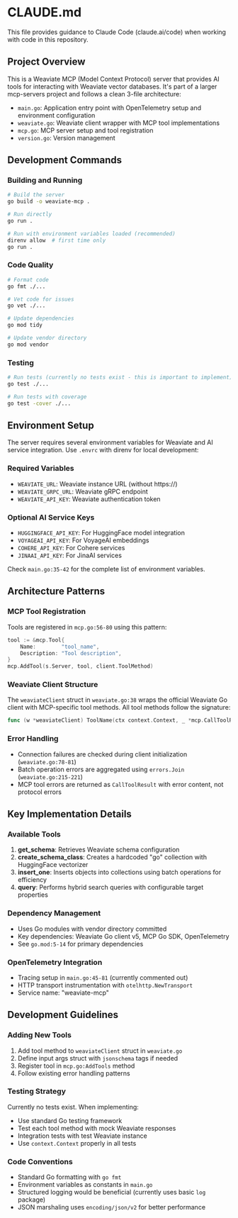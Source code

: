 # CLAUDE.md

This file provides guidance to Claude Code (claude.ai/code) when working with code in this repository.

## Project Overview

This is a Weaviate MCP (Model Context Protocol) server that provides AI tools for interacting with Weaviate vector databases. It's part of a larger mcp-servers project and follows a clean 3-file architecture:

- `main.go`: Application entry point with OpenTelemetry setup and environment configuration
- `weaviate.go`: Weaviate client wrapper with MCP tool implementations
- `mcp.go`: MCP server setup and tool registration
- `version.go`: Version management

## Development Commands

### Building and Running
```bash
# Build the server
go build -o weaviate-mcp .

# Run directly
go run .

# Run with environment variables loaded (recommended)
direnv allow  # first time only
go run .
```

### Code Quality
```bash
# Format code
go fmt ./...

# Vet code for issues  
go vet ./...

# Update dependencies
go mod tidy

# Update vendor directory
go mod vendor
```

### Testing
```bash
# Run tests (currently no tests exist - this is important to implement)
go test ./...

# Run tests with coverage
go test -cover ./...
```

## Environment Setup

The server requires several environment variables for Weaviate and AI service integration. Use `.envrc` with direnv for local development:

### Required Variables
- `WEAVIATE_URL`: Weaviate instance URL (without https://)
- `WEAVIATE_GRPC_URL`: Weaviate gRPC endpoint 
- `WEAVIATE_API_KEY`: Weaviate authentication token

### Optional AI Service Keys
- `HUGGINGFACE_API_KEY`: For HuggingFace model integration
- `VOYAGEAI_API_KEY`: For VoyageAI embeddings
- `COHERE_API_KEY`: For Cohere services
- `JINAAI_API_KEY`: For JinaAI services

Check `main.go:35-42` for the complete list of environment variables.

## Architecture Patterns

### MCP Tool Registration
Tools are registered in `mcp.go:56-80` using this pattern:
```go
tool := &mcp.Tool{
    Name:        "tool_name",
    Description: "Tool description",
}
mcp.AddTool(s.Server, tool, client.ToolMethod)
```

### Weaviate Client Structure
The `weaviateClient` struct in `weaviate.go:38` wraps the official Weaviate Go client with MCP-specific tool methods. All tool methods follow the signature:
```go
func (w *weaviateClient) ToolName(ctx context.Context, _ *mcp.CallToolRequest, args ArgsType) (*mcp.CallToolResult, ReturnType, error)
```

### Error Handling
- Connection failures are checked during client initialization (`weaviate.go:78-81`)
- Batch operation errors are aggregated using `errors.Join` (`weaviate.go:215-221`)
- MCP tool errors are returned as `CallToolResult` with error content, not protocol errors

## Key Implementation Details

### Available Tools
1. **get_schema**: Retrieves Weaviate schema configuration
2. **create_schema_class**: Creates a hardcoded "go" collection with HuggingFace vectorizer
3. **insert_one**: Inserts objects into collections using batch operations for efficiency
4. **query**: Performs hybrid search queries with configurable target properties

### Dependency Management
- Uses Go modules with vendor directory committed
- Key dependencies: Weaviate Go client v5, MCP Go SDK, OpenTelemetry
- See `go.mod:5-14` for primary dependencies

### OpenTelemetry Integration
- Tracing setup in `main.go:45-81` (currently commented out)
- HTTP transport instrumentation with `otelhttp.NewTransport`
- Service name: "weaviate-mcp"

## Development Guidelines

### Adding New Tools
1. Add tool method to `weaviateClient` struct in `weaviate.go`
2. Define input args struct with `jsonschema` tags if needed
3. Register tool in `mcp.go:AddTools` method
4. Follow existing error handling patterns

### Testing Strategy
Currently no tests exist. When implementing:
- Use standard Go testing framework
- Test each tool method with mock Weaviate responses
- Integration tests with test Weaviate instance
- Use `context.Context` properly in all tests

### Code Conventions
- Standard Go formatting with `go fmt`
- Environment variables as constants in `main.go`
- Structured logging would be beneficial (currently uses basic `log` package)
- JSON marshaling uses `encoding/json/v2` for better performance
